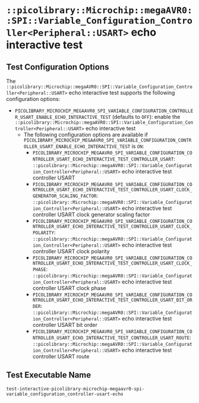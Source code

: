# `::picolibrary::Microchip::megaAVR0::SPI::Variable_Configuration_Controller<Peripheral::USART>` echo interactive test

## Test Configuration Options
The
`::picolibrary::Microchip::megaAVR0::SPI::Variable_Configuration_Controller<Peripheral::USART>`
echo interactive test supports the following configuration options:
- `PICOLIBRARY_MICROCHIP_MEGAAVR0_SPI_VARIABLE_CONFIGURATION_CONTROLLER_USART_ENABLE_ECHO_INTERACTIVE_TEST`
  (defaults to `OFF`): enable the
  `::picolibrary::Microchip::megaAVR0::SPI::Variable_Configuration_Controller<Peripheral::USART>`
  echo interactive test
    - The following configuration options are available if
      `PICOLIBRARY_MICROCHIP_MEGAAVR0_SPI_VARIABLE_CONFIGURATION_CONTROLLER_USART_ENABLE_ECHO_INTERACTIVE_TEST`
      is `ON`:
        - `PICOLIBRARY_MICROCHIP_MEGAAVR0_SPI_VARIABLE_CONFIGURATION_CONTROLLER_USART_ECHO_INTERACTIVE_TEST_CONTROLLER_USART`:
          `::picolibrary::Microchip::megaAVR0::SPI::Variable_Configuration_Controller<Peripheral::USART>`
          echo interactive test controller USART
        - `PICOLIBRARY_MICROCHIP_MEGAAVR0_SPI_VARIABLE_CONFIGURATION_CONTROLLER_USART_ECHO_INTERACTIVE_TEST_CONTROLLER_USART_CLOCK_GENERATOR_SCALING_FACTOR`:
          `::picolibrary::Microchip::megaAVR0::SPI::Variable_Configuration_Controller<Peripheral::USART>`
          echo interactive test controller USART clock generator scaling factor
        - `PICOLIBRARY_MICROCHIP_MEGAAVR0_SPI_VARIABLE_CONFIGURATION_CONTROLLER_USART_ECHO_INTERACTIVE_TEST_CONTROLLER_USART_CLOCK_POLARITY`:
          `::picolibrary::Microchip::megaAVR0::SPI::Variable_Configuration_Controller<Peripheral::USART>`
          echo interactive test controller USART clock polarity
        - `PICOLIBRARY_MICROCHIP_MEGAAVR0_SPI_VARIABLE_CONFIGURATION_CONTROLLER_USART_ECHO_INTERACTIVE_TEST_CONTROLLER_USART_CLOCK_PHASE`:
          `::picolibrary::Microchip::megaAVR0::SPI::Variable_Configuration_Controller<Peripheral::USART>`
          echo interactive test controller USART clock phase
        - `PICOLIBRARY_MICROCHIP_MEGAAVR0_SPI_VARIABLE_CONFIGURATION_CONTROLLER_USART_ECHO_INTERACTIVE_TEST_CONTROLLER_USART_BIT_ORDER`:
          `::picolibrary::Microchip::megaAVR0::SPI::Variable_Configuration_Controller<Peripheral::USART>`
          echo interactive test controller USART bit order
        - `PICOLIBRARY_MICROCHIP_MEGAAVR0_SPI_VARIABLE_CONFIGURATION_CONTROLLER_USART_ECHO_INTERACTIVE_TEST_CONTROLLER_USART_ROUTE`:
          `::picolibrary::Microchip::megaAVR0::SPI::Variable_Configuration_Controller<Peripheral::USART>`
          echo interactive test controller USART route

## Test Executable Name
`test-interactive-picolibrary-microchip-megaavr0-spi-variable_configuration_controller-usart-echo`
